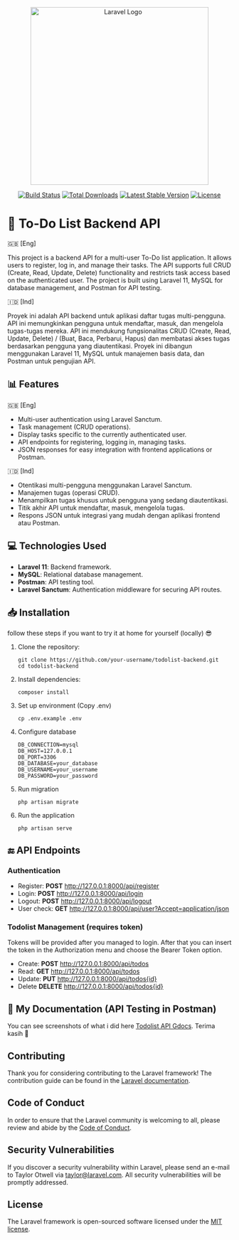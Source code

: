 <p align="center"><a href="https://laravel.com" target="_blank"><img src="https://raw.githubusercontent.com/laravel/art/master/logo-lockup/5%20SVG/2%20CMYK/1%20Full%20Color/laravel-logolockup-cmyk-red.svg" width="400" alt="Laravel Logo"></a></p>

<p align="center">
<a href="https://github.com/laravel/framework/actions"><img src="https://github.com/laravel/framework/workflows/tests/badge.svg" alt="Build Status"></a>
<a href="https://packagist.org/packages/laravel/framework"><img src="https://img.shields.io/packagist/dt/laravel/framework" alt="Total Downloads"></a>
<a href="https://packagist.org/packages/laravel/framework"><img src="https://img.shields.io/packagist/v/laravel/framework" alt="Latest Stable Version"></a>
<a href="https://packagist.org/packages/laravel/framework"><img src="https://img.shields.io/packagist/l/laravel/framework" alt="License"></a>
</p>

# 📑 To-Do List Backend API
🇬🇧 [Eng]

This project is a backend API for a multi-user To-Do list application. It allows users to register, log in, and manage their tasks. The API supports full CRUD (Create, Read, Update, Delete) functionality and restricts task access based on the authenticated user. The project is built using Laravel 11, MySQL for database management, and Postman for API testing.

🇮🇩 [Ind]

Proyek ini adalah API backend untuk aplikasi daftar tugas multi-pengguna. API ini memungkinkan pengguna untuk mendaftar, masuk, dan mengelola tugas-tugas mereka. API ini mendukung fungsionalitas CRUD (Create, Read, Update, Delete) / (Buat, Baca, Perbarui, Hapus) dan membatasi akses tugas berdasarkan pengguna yang diautentikasi. Proyek ini dibangun menggunakan Laravel 11, MySQL untuk manajemen basis data, dan Postman untuk pengujian API.


## 📊 Features
🇬🇧 [Eng]
- Multi-user authentication using Laravel Sanctum.
- Task management (CRUD operations).
- Display tasks specific to the currently authenticated user.
- API endpoints for registering, logging in, managing tasks.
- JSON responses for easy integration with frontend applications or Postman.

🇮🇩 [Ind]
- Otentikasi multi-pengguna menggunakan Laravel Sanctum.
- Manajemen tugas (operasi CRUD).
- Menampilkan tugas khusus untuk pengguna yang sedang diautentikasi.
- Titik akhir API untuk mendaftar, masuk, mengelola tugas.
- Respons JSON untuk integrasi yang mudah dengan aplikasi frontend atau Postman.


## 💻 Technologies Used
- **Laravel 11**: Backend framework.
- **MySQL**: Relational database management.
- **Postman**: API testing tool.
- **Laravel Sanctum**: Authentication middleware for securing API routes.

## 📥 Installation 
follow these steps if you want to try it at home for yourself (locally) 😎
1. Clone the repository:
   ```
   git clone https://github.com/your-username/todolist-backend.git
   cd todolist-backend
2. Install dependencies:
   ```
   composer install
3. Set up environment (Copy .env)
   ```
   cp .env.example .env
4. Configure database
   ```
   DB_CONNECTION=mysql
   DB_HOST=127.0.0.1
   DB_PORT=3306
   DB_DATABASE=your_database
   DB_USERNAME=your_username
   DB_PASSWORD=your_password
5. Run migration
   ```
   php artisan migrate
6. Run the application
   ```
   php artisan serve
## 🔚 API Endpoints
### Authentication
- Register: **POST** http://127.0.0.1:8000/api/register
- Login: **POST** http://127.0.0.1:8000/api/login
- Logout: **POST** http://127.0.0.1:8000/api/logout
- User check: **GET** http://127.0.0.1:8000/api/user?Accept=application/json
  
### Todolist Management (requires token)
Tokens will be provided after you managed to login. After that you can insert the token in the Authorization menu and choose the Bearer Token option.
- Create: **POST** http://127.0.0.1:8000/api/todos
- Read: **GET** http://127.0.0.1:8000/api/todos
- Update: **PUT** http://127.0.0.1:8000/api/todos{id}
- Delete **DELETE** http://127.0.0.1:8000/api/todos{id}

## 📝 My Documentation (API Testing in Postman)
You can see screenshots of what i did here [Todolist API Gdocs](https://docs.google.com/document/d/1XJxm__pBvLS10gG2YPKbtRjO8gbF3rA1fSQMieWh-wM/edit?usp=sharing). 
Terima kasih 🩷

## Contributing

Thank you for considering contributing to the Laravel framework! The contribution guide can be found in the [Laravel documentation](https://laravel.com/docs/contributions).

## Code of Conduct

In order to ensure that the Laravel community is welcoming to all, please review and abide by the [Code of Conduct](https://laravel.com/docs/contributions#code-of-conduct).

## Security Vulnerabilities

If you discover a security vulnerability within Laravel, please send an e-mail to Taylor Otwell via [taylor@laravel.com](mailto:taylor@laravel.com). All security vulnerabilities will be promptly addressed.

## License

The Laravel framework is open-sourced software licensed under the [MIT license](https://opensource.org/licenses/MIT).
